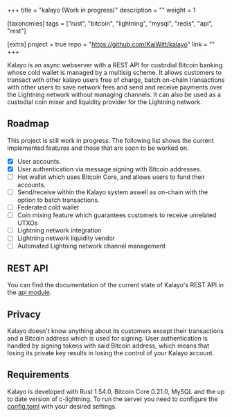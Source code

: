 +++
title = "kalayo (Work in progress)"
description = ""
weight = 1

[taxonomies]
tags = ["rust", "bitcoin", "lightning", "mysql", "redis", "api", "rest"]

[extra]
project = true
repo = "https://github.com/KaiWitt/kalayo"
link = ""
+++

Kalayo is an async webserver with a REST API for custodial Bitcoin banking whose cold wallet is managed by a multisig scheme. It allows customers to transact with other kalayo users free of charge, batch on-chain transactions with other users to save network fees and send and receive payments over the Lightning network without managing channels. It can also be used as a custodial coin mixer and liquidity provider for the Lightning network.


## Roadmap
This project is still work in progress. The following list shows the current implemented features and those that are soon to be worked on.
- [x] User accounts.
- [x] User authentication via message signing with Bitcoin addresses.
- [ ] Hot wallet which uses Bitcoin Core, and allows users to fund their accounts.
- [ ] Send/receive within the Kalayo system aswell as on-chain with the option to batch transactions.
- [ ] Federated cold wallet
- [ ] Coin mixing feature which guarantees customers to receive unrelated UTXOs
- [ ] Lightning network integration
- [ ] Lightning network liquidity vendor
- [ ] Automated Lightning network channel management

## REST API
You can find the documentation of the current state of Kalayo's REST API in the [api module](https://github.com/KaiWitt/kalayo/tree/master/src/api).

## Privacy
Kalayo doesn't know anything about its customers except their transactions and a Bitcoin address which is used for signing. User authentication is handled by signing tokens with said Bitcoin address, which means that losing its private key results in losing the control of your Kalayo account.

## Requirements
Kalayo is developed with Rust 1.54.0, Bitcoin Core 0.21.0, MySQL and the up to date version of c-lightning. To run the server you need to configure the [config.toml](https://github.com/KaiWitt/kalayo/blob/master/config.toml) with your desired settings.